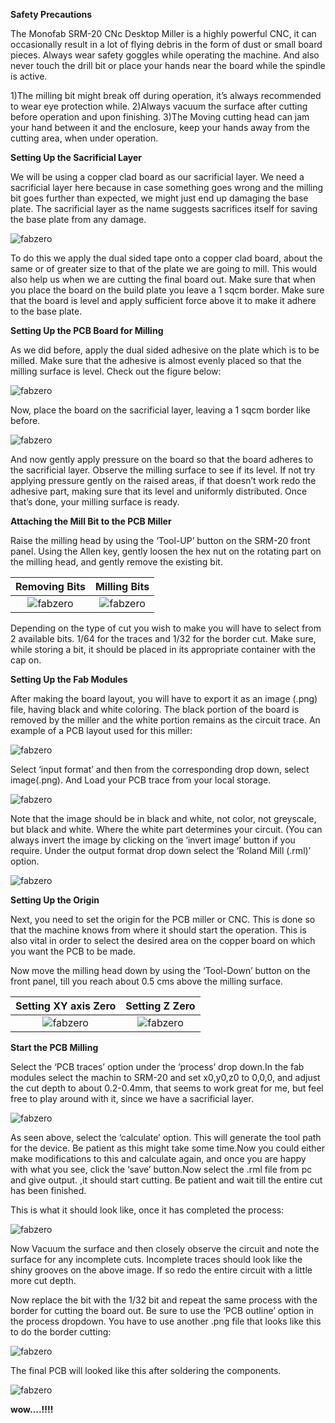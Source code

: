 **Safety Precautions**

The Monofab SRM-20 CNc Desktop Miller is a highly powerful CNC, it can occasionally result in a lot of flying debris in the form of dust or small board pieces. Always wear safety goggles while operating the machine. And also never touch the drill bit or place your hands near the board while the spindle is active.

1)The milling bit might break off during operation, it’s always recommended to wear eye protection while.
2)Always vacuum the surface after cutting before operation and upon finishing.
3)The Moving cutting head can jam your hand between it and the enclosure, keep your hands away from the cutting area, when under operation.


**Setting Up the Sacrificial Layer**

We will be using a copper clad board as our sacrificial layer. We need a sacrificial layer here because in case something goes wrong and the milling bit goes further than expected, we might just end up damaging the base plate. The sacrificial layer as the name suggests sacrifices itself for saving the base plate from any damage.

![fabzero](img/layer.jpg)

To do this we apply the dual sided tape onto a copper clad board, about the same or of greater size to that of the plate we are going to mill. This would also help us when we are cutting the final board out. Make sure that when you place the board on the build plate you leave a 1 sqcm border. Make sure that the board is level and apply sufficient force above it to make it adhere to the base plate.

**Setting Up the PCB Board for Milling**

As we did before, apply the dual sided adhesive on the plate which is to be milled. Make sure that the adhesive is almost evenly placed so that the milling surface is level. Check out the figure below:

![fabzero](img/dblstape.jpg)

Now, place the board on the sacrificial layer, leaving a 1 sqcm border like before.

![fabzero](img/place.jpg)

And now gently apply pressure on the board so that the board adheres to the sacrificial layer. Observe the milling surface to see if its level. If not try applying pressure gently on the raised areas, if that doesn’t work redo the adhesive part, making sure that its level and uniformly distributed. Once that’s done, your milling surface is ready.

**Attaching the Mill Bit to the PCB Miller**

Raise the milling head by using the ‘Tool-UP’ button on the SRM-20 front panel. Using the Allen key, gently loosen the hex nut on the rotating part on the milling head, and gently remove the existing bit.

Removing Bits                    |  Milling Bits
:-------------------------------:|:-------------------------------:
![fabzero](img/millbit.jpg)      |  ![fabzero](img/bits.jpg)

Depending on the type of cut you wish to make you will have to select from 2 available bits. 1/64 for the traces and 1/32 for the border cut. Make sure, while storing a bit, it should be placed in its appropriate container with the cap on.

**Setting Up the Fab Modules**

After making the board layout, you will have to export it as an image (.png) file, having black and white coloring. The black portion of the board is removed by the miller and the white portion remains as the circuit trace. An example of a PCB layout used for this miller:

![fabzero](img/bcu.jpg) 

Select ‘input format’ and then from the corresponding drop down, select image(.png). And Load your PCB trace from your local storage.

![fabzero](img/fabm.jpg)

Note that the image should be in black and white, not color, not greyscale, but black and white. Where the white part determines your circuit. (You can always invert the image by clicking on the ‘invert image’ button if you require. Under the output format drop down select the ‘Roland Mill (.rml)’ option.

![fabzero](img/fileformat.jpg)

**Setting Up the Origin**

Next, you need to set the origin for the PCB miller or CNC. This is done so that the machine knows from where it should start the operation. This is also vital in order to select the desired area on the copper board on which you want the PCB to be made.

Now move the milling head down by using the ‘Tool-Down’ button on the front panel, till you reach about 0.5 cms above the milling surface.

Setting XY axis Zero             |  Setting Z Zero
:-------------------------------:|:-------------------------------:
![fabzero](img/xy.jpg)           |  ![fabzero](img/z0.jpg)

**Start the PCB Milling**

Select the ‘PCB traces’ option under the ‘process’ drop down.In the fab modules select the machin to SRM-20 and set x0,y0,z0 to 0,0,0, and  adjust the cut depth to about 0.2-0.4mm, that seems to work great for me, but feel free to play around with it, since we have a sacrificial layer.

![fabzero](img/bcu64final06.jpg) 

As seen above, select the ‘calculate’ option. This will generate the tool path for the device. Be patient as this might take some time.Now you could either make modifications to this and calculate again, and once you are happy with what you see, click the ‘save’ button.Now select the .rml file from pc and give output. ,it should start cutting. Be patient and wait till the entire cut has been finished. 

This is what it should look like, once it has completed the process:

![fabzero](img/13.jpg) 

Now Vacuum the surface and then closely observe the circuit and note the surface for any incomplete cuts. Incomplete traces should look like the shiny grooves on the above image. If so redo the entire circuit with a little more cut depth.

Now replace the bit with the 1/32 bit and repeat the same process with the border for cutting the board out. Be sure to use the ‘PCB outline’ option in the process dropdown. You have to use another .png file that looks like this to do the border cutting:

![fabzero](img/cut.jpg)

The final PCB will looked like this after soldering the components.

![fabzero](img/final.jpg)


**wow....!!!!**













